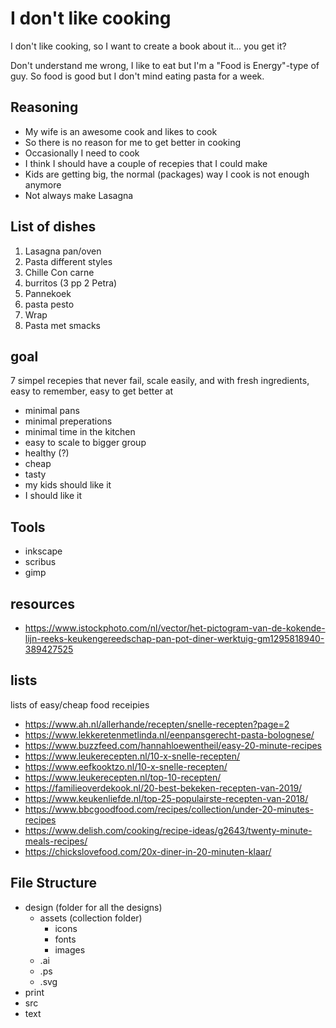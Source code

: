 # I don't like cooking

I don't like cooking, so I want to create a book about it... you get it?

Don't understand me wrong, I like to eat but I'm a "Food is Energy"-type of guy. So food is good but I don't mind eating pasta for a week.

## Reasoning

- My wife is an awesome cook and likes to cook
- So there is no reason for me to get better in cooking
- Occasionally I need to cook
- I think I should have a couple of recepies that I could make
- Kids are getting big, the normal (packages) way I cook is not enough anymore
- Not always make Lasagna

## List of dishes

1. Lasagna pan/oven
2. Pasta different styles
3. Chille Con carne
4. burritos (3 pp 2 Petra)
5. Pannekoek
6. pasta pesto
7. Wrap
8. Pasta met smacks

## goal

7 simpel recepies that never fail, scale easily, and with fresh ingredients, easy to remember, easy to get better at

- minimal pans
- minimal preperations
- minimal time in the kitchen
- easy to scale to bigger group
- healthy (?)
- cheap
- tasty
- my kids should like it
- I should like it

## Tools

- inkscape
- scribus
- gimp

## resources

- https://www.istockphoto.com/nl/vector/het-pictogram-van-de-kokende-lijn-reeks-keukengereedschap-pan-pot-diner-werktuig-gm1295818940-389427525

## lists

lists of easy/cheap food receipies

- https://www.ah.nl/allerhande/recepten/snelle-recepten?page=2
- https://www.lekkeretenmetlinda.nl/eenpansgerecht-pasta-bolognese/
- https://www.buzzfeed.com/hannahloewentheil/easy-20-minute-recipes
- https://www.leukerecepten.nl/10-x-snelle-recepten/
- https://www.eefkooktzo.nl/10-x-snelle-recepten/
- https://www.leukerecepten.nl/top-10-recepten/
- https://familieoverdekook.nl/20-best-bekeken-recepten-van-2019/
- https://www.keukenliefde.nl/top-25-populairste-recepten-van-2018/
- https://www.bbcgoodfood.com/recipes/collection/under-20-minutes-recipes
- https://www.delish.com/cooking/recipe-ideas/g2643/twenty-minute-meals-recipes/
- https://chickslovefood.com/20x-diner-in-20-minuten-klaar/

## File Structure

- design (folder for all the designs)
  - assets (collection folder)
    - icons
    - fonts
    - images
  - .ai
  - .ps
  - .svg
- print
- src
- text
